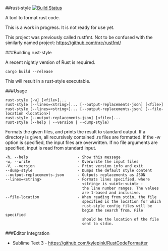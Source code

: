 ##rust-style [![Build Status](https://travis-ci.org/sp0/rust-style.svg)](https://travis-ci.org/sp0/rust-style)

A tool to format rust code.

This is a work in progress. It is not ready for use yet.

This project was previously called rustfmt. Not to be confused with the similarly named project: https://github.com/nrc/rustfmt/

###Building rust-style

A recent nightly version of Rust is required.

~~~
cargo build --release
~~~

This will result in a rust-style executable.

###Usage

~~~
rust-style [-w] [<file>]...
rust-style [--lines=<string>]... [--output-replacements-json] [<file>]
rust-style [--lines=<string>]... [--output-replacements-json] [--file-location <location>]
rust-style [--output-replacements-json] [<file>]...
rust-style (--help | --version | --dump-style)
~~~

Formats the given files, and prints the result to standard output.
If a directory is given, all recursively contained .rs files are formatted.
If the -w option is specified, the input files are overwritten.
If no file arguments are specified, input is read from standard input.

~~~
-h, --help                      - Show this message
-w, --write                     - Overwrite the input files
-V, --version                   - Print version info and exit
--dump-style                    - Dumps the default style content
--output-replacements-json      - Outputs replacements as JSON
--lines=<string>                - Formats lines specified, where
                                  <string> is <uint>:<uint> -
                                  the line number ranges. The values
                                  are 1-based and inclusive.
--file-location                 - When reading from stdin, the file
                                  specified is the location for which
                                  rust-style config files will be
                                  begin the search from. File specified
                                  should be the location of the file 
                                  sent to stdin.
~~~

###Editor Integration
- Sublime Text 3 - https://github.com/kylepink/RustCodeFormatter

